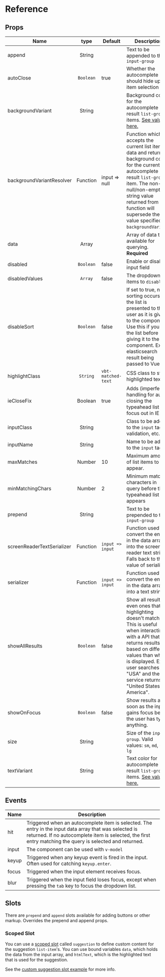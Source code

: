# Reference

## Props

| Name | type | Default | Description |
| ---- |:----:| ------------- | ---- |
| append | String | | Text to be appended to the `input-group`
| autoClose | `Boolean` | true | Whether the autocomplete should hide upon item selection
| backgroundVariant | String | | Background color for the autocomplete result `list-group` items. [See values here.][1]
| backgroundVariantResolver | Function | input => null | Function which accepts the current list item data and returns a background color for the current autocomplete result `list-group` item. The non-null/non-empty string value returned from this function will supersede the value specified in `backgroundVariant`. 
| data | Array | | Array of data to be available for querying. **Required**|
| disabled | `Boolean` | false | Enable or disable input field
| disabledValues| `Array` | false | The dropdown items to `disable`.
| disableSort | `Boolean` | false | If set to true, no sorting occurs and the list is presented to the user as it is given to the component. Use this if you sort the list before giving it to the component. Ex: an elasticsearch result being passed to Vue.
| highlightClass | `String` | `vbt-matched-text` | CSS class to style highlighted text
| ieCloseFix | Boolean | true | Adds (imperfect) handling for auto closing the typeahead list on focus out in IE
| inputClass | String | | Class to be added to the `input` tag for validation, etc.
| inputName | String | | Name to be added to the `input` tag.
| maxMatches | Number | 10 | Maximum amount of list items to appear.
| minMatchingChars | Number | 2 | Minimum matching characters in query before the typeahead list appears
| prepend | String | | Text to be prepended to the `input-group`
| screenReaderTextSerializer | Function | `input => input`| Function used to convert the entries in the data array into the screen reader text string. Falls back to the value of serializer.|
| serializer | Function | `input => input`| Function used to convert the entries in the data array into a text string. |
| showAllResults | `Boolean` | false | Show all results even ones that highlighting doesn't match. This is useful when interacting with a API that returns results based on different values than what is displayed. Ex: user searches for "USA" and the service returns "United States of America".
| showOnFocus | `Boolean` | false | Show results as soon as the input gains focus before the user has typed anything.
| size | String | | Size of the `input-group`. Valid values: `sm`, `md`, or `lg` |
| textVariant | String | | Text color for autocomplete result `list-group` items. [See values here.][2]

## Events

Name | Description
| --- | --- |
hit | Triggered when an autocomplete item is selected. The entry in the input data array that was selected is returned. If no autocomplete item is selected, the first entry matching the query is selected and returned.
input | The component can be used with `v-model`
keyup | Triggered when any keyup event is fired in the input. Often used for catching `keyup.enter`.
focus | Triggered when the input element receives focus.
blur | Triggered when the input field loses focus, except when pressing the `tab` key to focus the dropdown list.

## Slots

There are `prepend` and `append` slots available for adding buttons or other markup. Overrides the prepend and append props.

### Scoped Slot

You can use a [scoped slot][3] called `suggestion` to define custom content for the suggestion `list-item`'s. You can use bound variables `data`, which holds the data from the input array, and `htmlText`, which is the highlighted text that is used for the suggestion.

See the [custom suggestion slot example][4] for more info.

[1]: https://getbootstrap.com/docs/4.1/components/list-group/#contextual-classes
[2]: https://getbootstrap.com/docs/4.1/utilities/colors/#color
[3]: https://vuejs.org/v2/guide/components-slots.html#Scoped-Slots
[4]: https://drikusroor.github.io/vue-bootstrap-autocomplete-docs/examples/examples.html#custom-suggestion-slot
